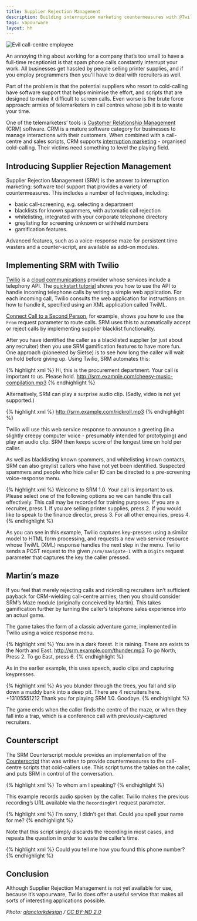 ```yaml
---
title: Supplier Rejection Management
description: Building interruption marketing countermeasures with @Twilio
tags: vapourware
layout: hh
---
```


![Evil call-centre employee](call-centre.jpg)

An annoying thing about working for a company that’s too small to have a full-time receptionist is that spam phone calls constantly interrupt your work. All businesses get hassled by people selling printer supplies, and if you employ programmers then you’ll have to deal with recruiters as well.

Part of the problem is that the potential suppliers who resort to cold-calling have software support that helps minimise the effort, and scripts that are designed to make it difficult to screen calls. Even worse is the brute force approach: armies of telemarketers in call centres whose job it is to waste your time.

One of the telemarketers’ tools is [Customer Relationship Management](http://en.wikipedia.org/wiki/Customer_relationship_management) (CRM) software. CRM is a mature software category for businesses to manage interactions with their customers. When combined with a call-centre and sales scripts, CRM supports [interruption marketing](http://en.wikipedia.org/wiki/Interruption_marketing) - organised cold-calling. Their victims need something to level the playing field.


## Introducing Supplier Rejection Management

Supplier Rejection Management (SRM) is the answer to interruption marketing: software tool support that provides a variety of countermeasures. This includes a number of techniques, including:

* basic call-screening, e.g. selecting a department
* blacklists for known spammers, with automatic call rejection
* whitelisting, integrated with your corporate telephone directory
* greylisting for screening unknown or withheld numbers
* gamification features.

Advanced features, such as a voice-response maze for persistent time wasters and a counter-script, are available as add-on modules.


## Implementing SRM with Twilio

[Twilio](https://www.twilio.com/) is a [cloud communications](http://en.wikipedia.org/wiki/Cloud_communications) provider whose services include a telephony API. The [quickstart tutorial](http://www.twilio.com/docs/quickstart/php/twiml) shows you how to use the API to handle incoming telephone calls by writing a simple web application. For each incoming call, Twilio consults the web application for instructions on how to handle it, specified using an XML application called TwiML.

[Connect Call to a Second Person](https://www.twilio.com/docs/quickstart/php/twiml/connect-call-to-second-person), for example, shows you how to use the `From` request parameter to route calls. SRM uses this to automatically accept or reject calls by implementing supplier blacklist functionality.

After you have identified the caller as a blacklisted supplier (or just about any recruiter) then you use SRM gamification features to have more fun. One approach (pioneered by Sietse) is to see how long the caller will wait on hold before giving up. Using Twilio, SRM automates this:

{% highlight xml %}
<Response>
    <Say>Hi, this is the procurement department. Your call is important to us. Please hold.</Say>
    <Play>http://srm.example.com/cheesy-music-compilation.mp3</Play>
</Response>
{% endhighlight %}

Alternatively, SRM can play a surprise audio clip. (Sadly, video is not yet supported.)

{% highlight xml %}
<Response>
    <Play>http://srm.example.com/rickroll.mp3</Play>
</Response>
{% endhighlight %}

Twilio will use this web service response to announce a greeting (in a slightly creepy computer voice - presumably intended for prototyping) and play an audio clip. SRM then keeps score of the longest time on hold per caller.

As well as blacklisting known spammers, and whitelisting known contacts, SRM can also greylist callers who have not yet been identified. Suspected spammers and people who hide caller ID can be directed to a pre-screening voice-response menu.

{% highlight xml %}
<Response>
    <Say>Welcome to SRM 1.0. Your call is important to us. Please select one of the following options so we can handle this call effectively. This call may be recorded for training purposes.</Say>
    <Gather numDigits="1" action="/srm/navigate-1" method="POST">
        <Say>
        	If you are a recruiter, press 1.
        	If you are selling printer supplies, press 2.
        	If you would like to speak to the finance director, press 3.
        	For all other enquiries, press 4.
        </Say>
    </Gather>
</Response>
{% endhighlight %}

As you can see in this example, Twilio captures key-presses using a similar model to HTML form processing, and requests a new web service resource whose TwiML (XML) response handles the next step in the menu. Twilio sends a POST request to the given `/srm/navigate-1` with a `Digits` request parameter that captures the key the caller pressed.


## Martin’s maze

If you feel that merely rejecting calls and rickrolling recruiters isn’t sufficient payback for CRM-wielding call-centre armies, then you should consider SRM’s Maze module (originally conceived by Martin). This takes gamification further by turning the caller’s telephone sales experience into an actual game.

The game takes the form of a classic adventure game, implemented in Twilio using a voice response menu.

{% highlight xml %}
<Response>
    <Say>You are in a dark forest. It is raining. There are exists to the North and East.</Say>
    <Play>http://srm.example.com/thunder.mp3</Play>
    <Gather numDigits="1" action="/srm/navigate-1" method="POST">
        <Say>To go North, Press 2. To go East, press 6.</Say>
    </Gather>
</Response>
{% endhighlight %}

As in the earlier example, this uses speech, audio clips and capturing keypresses.

{% highlight xml %}
<Response>
    <Say>As you blunder through the trees, you fall and slip down a muddy bank into a deep pit. There are 4 recruiters here.</Say>
    <!-- Transfer call to death-by-recruiter teleconference. -->
    <Dial>+13105551212</Dial>
    <Say>Thank you for playing SRM 1.0. Goodbye.</Say>
</Response>
{% endhighlight %}

The game ends when the caller finds the centre of the maze, or when they fall into a trap, which is a conference call with previously-captured recruiters.


## Counterscript

The SRM Counterscript module provides an implementation of the [Counterscript]( http://egbg.home.xs4all.nl/counterscript.html) that was written to provide countermeasures to the call-centre scripts that cold-callers use. This script turns the tables on the caller, and puts SRM in control of the conversation.

{% highlight xml %}
<Response>
    <Say>To whom am I speaking?</Say>
    <Record maxLength="10" action="/srm/counterscript-2" />
</Response>
{% endhighlight %}

This example records audio spoken by the caller. Twilio makes the previous recording’s URL available via the `RecordingUrl` request parameter.

{% highlight xml %}
<Response>
    <Say>I’m sorry, I didn’t get that. Could you spell your name for me?</Say>
    <Record maxLength="30" action="/srm/counterscript-3" />
</Response>
{% endhighlight %}

Note that this script simply discards the recording in most cases, and repeats the question in order to waste the caller’s time.

{% highlight xml %}
<Response>
    <Say>Could you tell me how you found this phone number?</Say>
    <Record maxLength="30" action="/srm/counterscript-4" />
</Response>
{% endhighlight %}


## Conclusion

Although Supplier Rejection Management is not yet available for use, because it’s vapourware, Twilio does offer a useful service that makes all sorts of interesting applications possible.

_Photo: [alanclarkdesign](https://www.flickr.com/photos/alanclarkdesign/2486109368/) / [CC BY-ND 2.0](https://creativecommons.org/licenses/by-nd/2.0//)_
